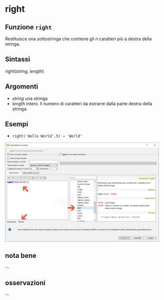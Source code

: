 # right

## Funzione `right`

Restituisce una sottostringa che contiene gli n caratteri più a destra della stringa.

## Sintassi

right\(_string, length_\)

## Argomenti

* _string_ una stringa
* _length_ intero. Il numero di caratteri da estrarre dalla parte destra della stringa.

## Esempi

* `right('Hello World',5) → 'World'`

![](../../../.gitbook/assets/right1.png)

## nota bene

--

## osservazioni

--

